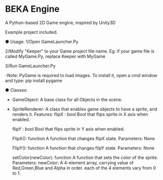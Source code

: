 # BEKA Engine
A Python-based 2D Game engine, inspired by Unity3D

Example project included.

● Usage:
1/Open GameLauncher.Py

2/Modify "Keeper" to your Game project file name. Eg: if your game file is called MyGame.Py, replace Keeper with MyGame

3/Run GameLauncher.Py


-Note: PyGame is required to load images. To install it, open a cmd window and type: pip install pygame


● Classes:
- GameObject: A base class for all Objects in the scene.
- SpriteRenderer: A class that enables game objects to have a sprite, and renders it.
  Features:
  flipX :  bool 
  Bool that flips sprite in X axis when enabled.
  
  flipY :  bool
  Bool that flips sprite in Y axis when enabled.
  
  FlipX(): function
  A function that changes flipX state.
  Parameters: None
  
  FlipY(): function
  A function that changes flipY state.
  Parameters: None
  
  setColor(newColor): function 
  A function that sets the color of the sprite.
  Parameters:
  newColor: A 4-element array, carrying value of Red,Green,Blue and Alpha in order. each of the 4 elements vary from 0 to 1.
  
  
  
